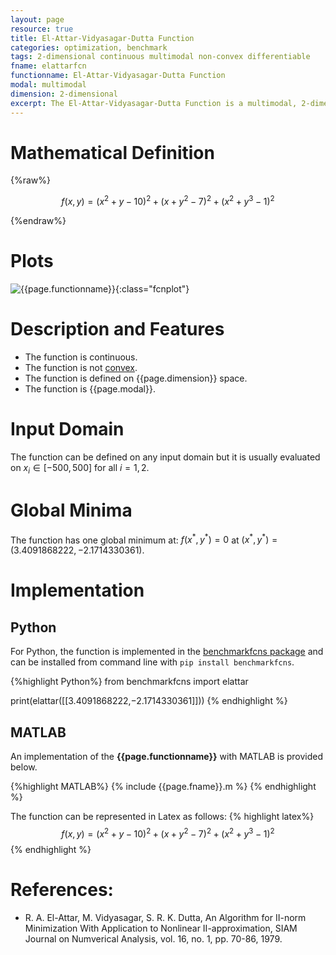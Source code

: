 ```yaml
---
layout: page
resource: true
title: El-Attar-Vidyasagar-Dutta Function
categories: optimization, benchmark
tags: 2-dimensional continuous multimodal non-convex differentiable
fname: elattarfcn
functionname: El-Attar-Vidyasagar-Dutta Function
modal: multimodal
dimension: 2-dimensional
excerpt: The El-Attar-Vidyasagar-Dutta Function is a multimodal, 2-dimensional non-convex mathematical function widely used for testing optimization algorithms
---
```


# Mathematical Definition

{%raw%}

$$f(x, y) = (x^2 + y - 10)^2 + (x + y^2 - 7)^2 + (x^2 + y^3 - 1)^2$$

{%endraw%}

# Plots
![{{page.functionname}}]({{site.baseurl}}/doc/plots/{{page.fname}}.png){:class="fcnplot"}


# Description and Features
* The function is continuous.
* The function is not [convex](https://en.wikipedia.org/wiki/Convex_function).
* The function is defined on {{page.dimension}} space. 
* The function is {{page.modal}}.

# Input Domain
The function can be defined on any input domain but it is usually evaluated on $x_i \in [-500, 500]$ for all $i = 1, 2$.

# Global Minima
The function has one global minimum at: $f({x}^{\ast}, {y}^{\ast})=0$ at $({x}^{\ast}, {y}^{\ast}) = (3.4091868222,-2.1714330361)$.

# Implementation
## Python
For Python, the function is implemented in the [benchmarkfcns package](github.com/mazhar-ansari-ardeh/BenchmarkFcns) and can be installed from command line with `pip install benchmarkfcns`.  

{%highlight Python%}
from benchmarkfcns import elattar

print(elattar([[3.4091868222,−2.1714330361]]))
{% endhighlight %}

## MATLAB
An implementation of the **{{page.functionname}}** with MATLAB is provided below. 

{%highlight MATLAB%}
{% include {{page.fname}}.m %}
{% endhighlight %}

The function can be represented in Latex as follows:
{% highlight latex%}
$$f(x, y) = (x^2 + y - 10)^2 + (x + y^2 - 7)^2 + (x^2 + y^3 - 1)^2$$
{% endhighlight %}


# References:
* R. A. El-Attar, M. Vidyasagar, S. R. K. Dutta, An Algorithm for II-norm Minimization With Application to Nonlinear II-approximation, SIAM Journal on Numverical Analysis, vol. 16, no. 1, pp. 70-86, 1979.
